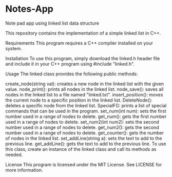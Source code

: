 # Notes-App
Note pad app using linked list data structure

This repository contains the implementation of a simple linked list in C++.

Requirements
This program requires a C++ compiler installed on your system.

Installation
To use this program, simply download the linked.h header file and include it in your C++ program using #include "linked.h".

Usage
The linked class provides the following public methods:

create_node(string val): creates a new node in the linked list with the given value.
node_print(): prints all nodes in the linked list.
node_save(): saves all nodes in the linked list to a file named "linked.txt".
insert_position(): moves the current node to a specific position in the linked list.
DeleteNode(): deletes a specific node from the linked list.
SpecialF(): prints a list of special commands that can be used in the program.
set_num(int num): sets the first number used in a range of nodes to delete.
get_num(): gets the first number used in a range of nodes to delete.
set_num2(int num2): sets the second number used in a range of nodes to delete.
get_num2(): gets the second number used in a range of nodes to delete.
get_counter(): gets the number of nodes in the linked list.
set_addLine(string a): sets the text to add to the previous line.
get_addLine(): gets the text to add to the previous line.
To use this class, create an instance of the linked class and call its methods as needed.

License
This program is licensed under the MIT License. See LICENSE for more information.
